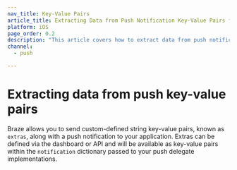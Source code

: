 ```yaml
---
nav_title: Key-Value Pairs
article_title: Extracting Data from Push Notification Key-Value Pairs for iOS
platform: iOS
page_order: 0.2
description: "This article covers how to extract data from push notification key-value pairs."
channel:
  - push

---
```


# Extracting data from push key-value pairs

Braze allows you to send custom-defined string key-value pairs, known as `extras`, along with a push notification to your application. Extras can be defined via the dashboard or API and will be available as key-value pairs within the `notification` dictionary passed to your push delegate implementations.